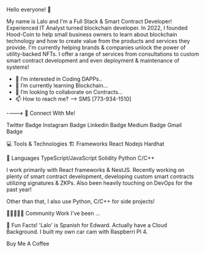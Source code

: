 Hello everyone! 👋

My name is Lalo and I'm a Full Stack & Smart Contract Developer! 
Experienced IT Analyst turned blockchain developer. In 2022, I founded Hood-Coin to help small business owners to learn about blockchain technology and how to create value from the products and services they provide. I'm currently helping brands & companies unlock the power of utility-backed NFTs. I offer a range of services from consultations to custom smart contract development and even deployment & maintenance of systems!

- 👀 I’m interested in Coding DAPPs..
- 🌱 I’m currently learning Blockchain...
- 💞️ I’m looking to collaborate on Contracts...
- 📫 How to reach me? --> SMS [773-934-1510]

<!---
lalohamb/lalohamb is a ✨ special ✨ repository because its `README.md` (this file) appears on your GitHub profile.
You can click the Preview link to take a look at your changes.
--->
---->
📱 Connect With Me!

Twitter Badge Instagram Badge Linkedin Badge Medium Badge Gmail Badge

💻 Tools & Technologies
🏗 Frameworks
React
Nodejs
Hardhat

🧪 Languages
TypeScript/JavaScript
Solidity
Python
C/C++


I work primarily with React frameworks & NestJS. Recently working on plenty of smart contract development, developing custom smart contracts utilizing signatures & ZKPs. Also been heavily touching on DevOps for the past year!

Other than that, I also use Python, C/C++ for side projects!


🧑🏿‍🤝‍🧑🏽 Community Work
I've been ...



🍻 Fun Facts!
'Lalo' is Spanish for Edward. 
Actually have a Cloud Background.
I built my own car cam with Raspberri PI 4.


Buy Me A Coffee

